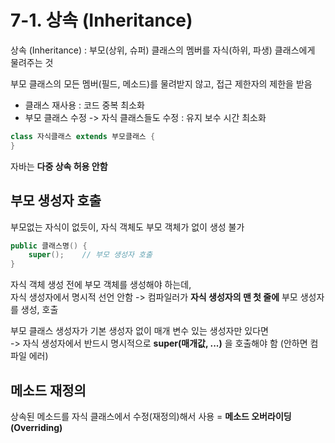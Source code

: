 # 7-1. 상속 (Inheritance)

상속 (Inheritance) : 부모(상위, 슈퍼) 클래스의 멤버를 자식(하위, 파생) 클래스에게 물려주는 것

부모 클래스의 모든 멤버(필드, 메소드)를 물려받지 않고, 접근 제한자의 제한을 받음  
- 클래스 재사용 : 코드 중복 최소화 
- 부모 클래스 수정 -> 자식 클래스들도 수정 : 유지 보수 시간 최소화

```java
class 자식클래스 extends 부모클래스 {
}
```
자바는 **다중 상속 허용 안함**

## 부모 생성자 호출

부모없는 자식이 없듯이, 자식 객체도 부모 객체가 없이 생성 불가

```java
public 클래스명() {
    super();    // 부모 생성자 호출
}
``` 
자식 객체 생성 전에 부모 객체를 생성해야 하는데,  
자식 생성자에서 명시적 선언 안함 -> 컴파일러가 **자식 생성자의 맨 첫 줄에** 부모 생성자를 생성, 호출

부모 클래스 생성자가 기본 생성자 없이 매개 변수 있는 생성자만 있다면  
-> 자식 생성자에서 반드시 명시적으로 **super(매개값, ...)** 을 호출해야 함 (안하면 컴파일 에러)
 
## 메소드 재정의

상속된 메소드를 자식 클래스에서 수정(재정의)해서 사용 = **메소드 오버라이딩(Overriding)**


